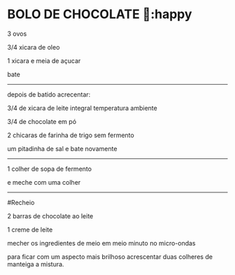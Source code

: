

# **BOLO DE CHOCOLATE** :cake::happy

3 ovos

3/4 xicara de oleo

1 xicara e meia de açucar

bate

-----------------------------------------------

depois de batido acrecentar:

3/4 de xicara de leite integral temperatura ambiente

3/4 de chocolate em pó

2 chicaras de farinha de trigo sem fermento

um pitadinha de sal e bate novamente

----------------------------------------------

1 colher de sopa de fermento

e  meche com uma colher

---------------



#Recheio

2 barras de chocolate ao leite

1 creme de leite

mecher os ingredientes de meio em meio minuto no micro-ondas

para ficar com um aspecto mais brilhoso acrescentar duas colheres de manteiga a mistura.

